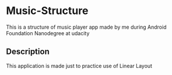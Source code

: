 # Music-Structure
This is a structure of music player app made by me during Android Foundation Nanodegree at udacity

## Description
This application is made just to practice use of Linear Layout
